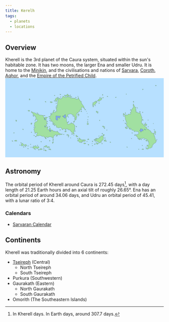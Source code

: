```yaml
---
title: Kerelh
tags:
  - planets
  - locations
---
```

## Overview
Kherell is the 3rd planet of the Caura system, situated within the sun's habitable zone. It has two moons, the larger Ena and smaller Udru. It is home to the [Minikin](fauna/minikin.md), and the civilisations and nations of [Sarvara](lore/2nd-realm/morellic/sarvara*.md), [Coroth](lore/2nd-realm/morellic/coroth.md), [Aqhor](lore/2nd-realm/oyholiric/aqhor*.md), and the [Empire of the Petrified Child](lore/2nd-realm/morellic/stonechild.md).
![](images/kherell-world-map.png)
## Astronomy
The orbital period of Kherell around Caura is 272.45 days[^1], with a day length of 21.25 Earth hours and an axial tilt of roughly 26.65°. Ena has an orbital period of around 34.06 days, and Udru an orbital period of 45.41, with a lunar ratio of 3:4.
### Calendars
- [Sarvaran Calendar](lore/2nd-realm/morellic/sarvara/sarvaran-calendar.md)
## Continents
Kherell was traditionally divided into 6 continents:
- [Tseireph](lore/2nd-realm/tseireph.md) (Central)
	- North Tseireph
	- South Tseireph
- Purkura (Southwestern)
- Gaurakath (Eastern)
	- North Gaurakath
	- South Gaurakath
- Omorith (The Southeastern Islands)

[^1]: In Kherell days. In Earth days, around 307.7 days.